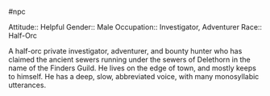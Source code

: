 #npc

Attitude:: Helpful
Gender:: Male
Occupation:: Investigator, Adventurer
Race:: Half-Orc

A half-orc private investigator, adventurer, and bounty hunter who has claimed the ancient sewers running under the sewers of Delethorn in the name of the Finders Guild. He lives on the edge of town, and mostly keeps to himself. He has a deep, slow, abbreviated voice, with many monosyllabic utterances.